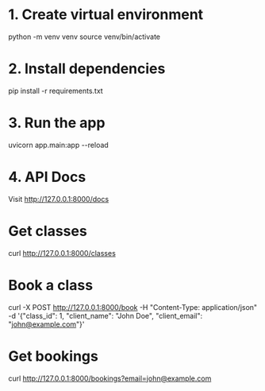 # 1. Create virtual environment
python -m venv venv
source venv/bin/activate

# 2. Install dependencies
pip install -r requirements.txt

# 3. Run the app
uvicorn app.main:app --reload

# 4. API Docs
Visit http://127.0.0.1:8000/docs
# Get classes
curl http://127.0.0.1:8000/classes

# Book a class
curl -X POST http://127.0.0.1:8000/book -H "Content-Type: application/json" \
     -d '{"class_id": 1, "client_name": "John Doe", "client_email": "john@example.com"}'

# Get bookings
curl http://127.0.0.1:8000/bookings?email=john@example.com
